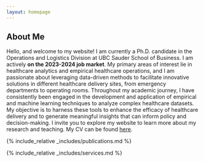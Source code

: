 ```yaml
---
layout: homepage
---
```


## About Me

Hello, and welcome to my website! I am currently a Ph.D. candidate in the Operations and Logistics Division at UBC Sauder School of Business. I am actively **on the 2023-2024 job market**. My primary areas of interest lie in healthcare analytics and empirical healthcare operations, and I am passionate about leveraging data-driven methods to facilitate innovative solutions in different healthcare delivery sites, from emergency departments to operating rooms. Throughout my academic journey, I have consistently been engaged in the development and application of empirical and machine learning techniques to analyze complex healthcare datasets. My objective is to harness these tools to enhance the efficacy of healthcare delivery and to generate meaningful insights that can inform policy and decision-making. I invite you to explore my website to learn more about my research and teaching. My CV can be found [here](assets/files/yiwen_cv.pdf).

{% include_relative _includes/publications.md %}

{% include_relative _includes/services.md %}
